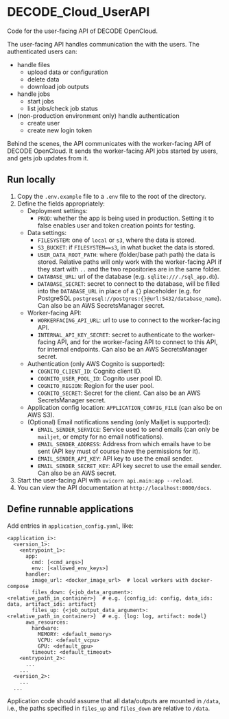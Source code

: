 # DECODE_Cloud_UserAPI

Code for the user-facing API of DECODE OpenCloud.  

The user-facing API handles communication the with the users.
The authenticated users can:
 * handle files
   * upload data or configuration
   * delete data
   * download job outputs
 * handle jobs
   * start jobs
   * list jobs/check job status
 * (non-production environment only) handle authentication
   * create user
   * create new login token

Behind the scenes, the API communicates with the worker-facing API of DECODE OpenCloud.
It sends the worker-facing API jobs started by users, and gets job updates from it.

## Run locally
1. Copy the `.env.example` file to a `.env` file to the root of the directory.
2. Define the fields appropriately:
    - Deployment settings:
      - `PROD`: whether the app is being used in production. Setting it to false enables user and token creation points for testing.
    - Data settings:
      - `FILESYSTEM`: one of `local` or `s3`, where the data is stored.
      - `S3_BUCKET`: if `FILESYSTEM==s3`, in what bucket the data is stored.
      - `USER_DATA_ROOT_PATH`: where (folder/base path path) the data is stored. Relative paths will only work with the worker-facing API if they start with `..` and the two repositories are in the same folder.
      - `DATABASE_URL`: url of the database (e.g. `sqlite:///./sql_app.db`).
      - `DATABASE_SECRET`: secret to connect to the database, will be filled into the `DATABASE_URL` in place of a `{}` placeholder (e.g. for PostgreSQL `postgresql://postgres:{}@url:5432/database_name`). Can also be an AWS SecretsManager secret.
    - Worker-facing API:
      - `WORKERFACING_API_URL`: url to use to connect to the worker-facing API.
      - `INTERNAL_API_KEY_SECRET`: secret to authenticate to the worker-facing API, and for the worker-facing API to connect to this API, for internal endpoints. Can also be an AWS SecretsManager secret.
    - Authentication (only AWS Cognito is supported):
      - `COGNITO_CLIENT_ID`: Cognito client ID.
      - `COGNITO_USER_POOL_ID`: Cognito user pool ID.
      - `COGNITO_REGION`: Region for the user pool.
      - `COGNITO_SECRET`: Secret for the client. Can also be an AWS SecretsManager secret.
    - Application config location: `APPLICATION_CONFIG_FILE` (can also be on AWS S3).
    - (Optional) Email notifications sending (only Mailjet is supported):
      - `EMAIL_SENDER_SERVICE`: Service used to send emails (can only be `mailjet`, or empty for no email notifications).
      - `EMAIL_SENDER_ADDRESS`: Address from which emails have to be sent (API key must of course have the permissions for it).
      - `EMAIL_SENDER_API_KEY`: API key to use the email sender.
      - `EMAIL_SENDER_SECRET_KEY`: API key secret to use the email sender. Can also be an AWS secret.
3. Start the user-facing API with `uvicorn api.main:app --reload`.
4. You can view the API documentation at `http://localhost:8000/docs`.


## Define runnable applications
Add entries in `application_config.yaml`, like:
```
<application_i>:
  <version_1>:
    <entrypoint_1>:
      app:
        cmd: [<cmd_args>]
        env: [<allowed_env_keys>]
      handler:
        image_url: <docker_image_url>  # local workers with docker-compose
        files_down: {<job_data_argument>: <relative_path_in_container>}  # e.g. {config_id: config, data_ids: data, artifact_ids: artifact}
        files_up: {<job_output_data_argument>: <relative_path_in_container>}  # e.g. {log: log, artifact: model}
      aws_resources:
        hardware:
          MEMORY: <default_memory>
          VCPU: <default_vcpu>
          GPU: <default_gpu>
        timeout: <default_timeout>
    <entrypoint_2>:
      ...
    ...
  <version_2>:
    ...
  ...
```
Application code should assume that all data/outputs are mounted in `/data`, i.e., the paths specified  in `files_up` and `files_down` are relative to `/data`.
